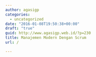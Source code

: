 ```yaml
---
author: agasigp
categories:
  - uncategorized
date: "2016-01-08T19:50:38+00:00"
draft: "true"
guid: http://www.agasigp.web.id/?p=230
title: Manajemen Modern Dengan Scrum
url: /

---
```


